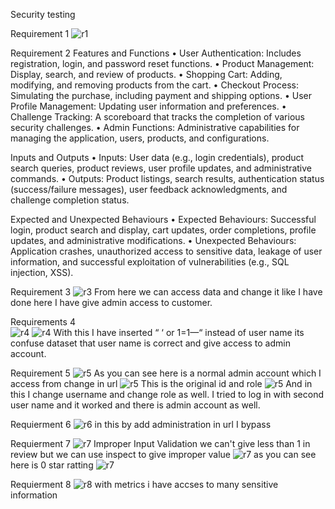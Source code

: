 Security testing


Requirement 1
![r1](r1.png)


Requirement 2 
Features and Functions
•	User Authentication: Includes registration, login, and password reset functions.
•	Product Management: Display, search, and review of products.
•	Shopping Cart: Adding, modifying, and removing products from the cart.
•	Checkout Process: Simulating the purchase, including payment and shipping options.
•	User Profile Management: Updating user information and preferences.
•	Challenge Tracking: A scoreboard that tracks the completion of various security challenges.
•	Admin Functions: Administrative capabilities for managing the application, users, products, and configurations.


Inputs and Outputs
•	Inputs: User data (e.g., login credentials), product search queries, product reviews, user profile updates, and administrative commands.
•	Outputs: Product listings, search results, authentication status (success/failure messages), user feedback acknowledgments, and challenge completion status.


Expected and Unexpected Behaviours
•	Expected Behaviours: Successful login, product search and display, cart updates, order completions, profile updates, and administrative modifications.
•	Unexpected Behaviours: Application crashes, unauthorized access to sensitive data, leakage of user information, and successful exploitation of vulnerabilities (e.g., SQL injection, XSS).


Requirement 3
 ![r3](image.png)
From here we can access data and change it like I have done here I have give admin access to customer.

Requirements 4  
![r4](image-1.png)
![r4](image-2.png)
With this I have inserted “ ‘ or 1=1—“  instead of user name its confuse dataset that user name is correct and give access to admin account.

Requirement 5
 ![r5](image-3.png)
As you can see here is a normal admin account which I access from change in url
 ![r5](image-4.png)
This is the original id and role
![r5](image-5.png)
And in this I change username and change role as well. I tried to log in with second user name and it worked and there is admin account as well.

Requierment 6
![r6](image-6.png)
in this by add administration in url I bypass 

Requierment 7
![r7](image-7.png)
 Improper Input Validation we can't give less than 1 in review but we can use inspect to give improper value
 ![r7](<Screenshot 2024-02-19 032725.png>) 
 as you can see here is 0 star ratting
![r7](image-8.png)

Requierment 8
![r8](image-9.png)
with metrics i have accses to many sensitive information 
